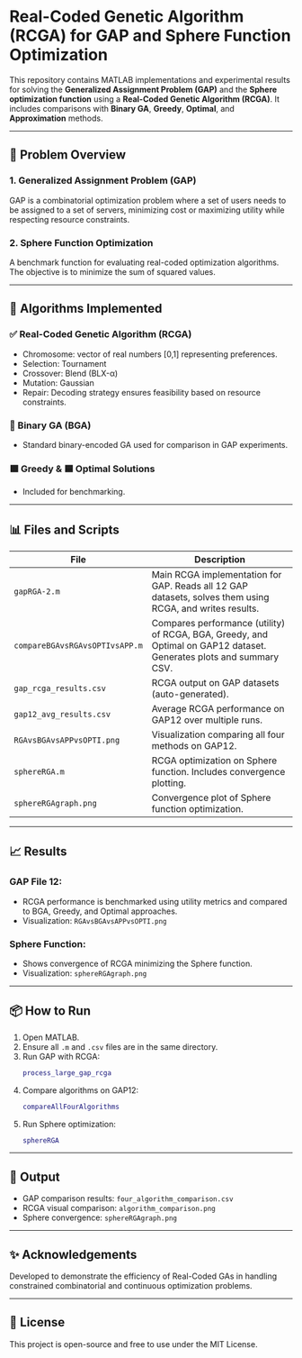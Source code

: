 # Real-Coded Genetic Algorithm (RCGA) for GAP and Sphere Function Optimization

This repository contains MATLAB implementations and experimental results for solving the **Generalized Assignment Problem (GAP)** and the **Sphere optimization function** using a **Real-Coded Genetic Algorithm (RCGA)**. It includes comparisons with **Binary GA**, **Greedy**, **Optimal**, and **Approximation** methods.

---

## 🧠 Problem Overview

### 1. Generalized Assignment Problem (GAP)
GAP is a combinatorial optimization problem where a set of users needs to be assigned to a set of servers, minimizing cost or maximizing utility while respecting resource constraints.

### 2. Sphere Function Optimization
A benchmark function for evaluating real-coded optimization algorithms. The objective is to minimize the sum of squared values.

---

## 🧬 Algorithms Implemented

### ✅ Real-Coded Genetic Algorithm (RCGA)
- Chromosome: vector of real numbers \[0,1\] representing preferences.
- Selection: Tournament
- Crossover: Blend (BLX-α)
- Mutation: Gaussian
- Repair: Decoding strategy ensures feasibility based on resource constraints.

### 🔲 Binary GA (BGA)
- Standard binary-encoded GA used for comparison in GAP experiments.

### 🟩 Greedy & 🟦 Optimal Solutions
- Included for benchmarking.

---

## 📊 Files and Scripts

| File | Description |
|------|-------------|
| `gapRGA-2.m` | Main RCGA implementation for GAP. Reads all 12 GAP datasets, solves them using RCGA, and writes results. |
| `compareBGAvsRGAvsOPTIvsAPP.m` | Compares performance (utility) of RCGA, BGA, Greedy, and Optimal on GAP12 dataset. Generates plots and summary CSV. |
| `gap_rcga_results.csv` | RCGA output on GAP datasets (auto-generated). |
| `gap12_avg_results.csv` | Average RCGA performance on GAP12 over multiple runs. |
| `RGAvsBGAvsAPPvsOPTI.png` | Visualization comparing all four methods on GAP12. |
| `sphereRGA.m` | RCGA optimization on Sphere function. Includes convergence plotting. |
| `sphereRGAgraph.png` | Convergence plot of Sphere function optimization. |

---

## 📈 Results

### GAP File 12:
- RCGA performance is benchmarked using utility metrics and compared to BGA, Greedy, and Optimal approaches.
- Visualization: `RGAvsBGAvsAPPvsOPTI.png`

### Sphere Function:
- Shows convergence of RCGA minimizing the Sphere function.
- Visualization: `sphereRGAgraph.png`

---

## 📦 How to Run

1. Open MATLAB.
2. Ensure all `.m` and `.csv` files are in the same directory.
3. Run GAP with RCGA:
    ```matlab
    process_large_gap_rcga
    ```
4. Compare algorithms on GAP12:
    ```matlab
    compareAllFourAlgorithms
    ```
5. Run Sphere optimization:
    ```matlab
    sphereRGA
    ```

---

## 📁 Output

- GAP comparison results: `four_algorithm_comparison.csv`
- RCGA visual comparison: `algorithm_comparison.png`
- Sphere convergence: `sphereRGAgraph.png`

---

## ✨ Acknowledgements

Developed to demonstrate the efficiency of Real-Coded GAs in handling constrained combinatorial and continuous optimization problems.

---

## 📜 License

This project is open-source and free to use under the MIT License.
